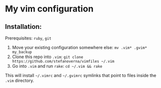 My vim configuration
==========================

## Installation:

Prerequisites: `ruby`, `git`

1. Move your existing configuration somewhere else:
   `mv .vim* .gvim* my_backup`
2. Clone this repo into `.vim`:
   `git clone https://github.com/stefanoverna/vimfiles ~/.vim`
3. Go into `.vim` and run `rake`:
   `cd ~/.vim && rake`

This will install `~/.vimrc` and `~/.gvimrc` symlinks that point to
files inside the `.vim` directory.

